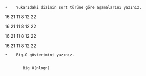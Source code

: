 
    •    Yukarıdaki dizinin sort türüne göre aşamalarını yazınız.


16    21    11    8    12    22

16    21    11            8    12    22

16        21    11            8        12    22

16        21        11        8        12        22



    •    Big-O gösterimini yazınız.


            Big O(nlogn)

